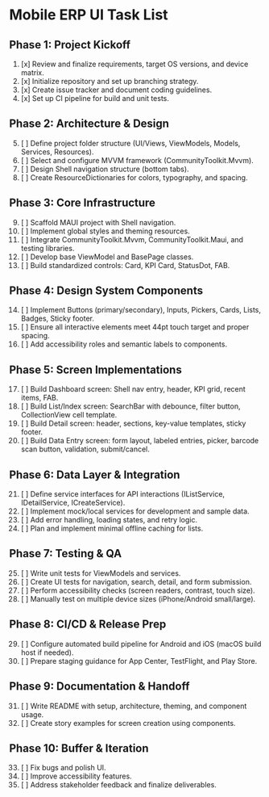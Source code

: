 # Mobile ERP UI Task List

## Phase 1: Project Kickoff
1. [x] Review and finalize requirements, target OS versions, and device matrix.
2. [x] Initialize repository and set up branching strategy.
3. [x] Create issue tracker and document coding guidelines.
4. [x] Set up CI pipeline for build and unit tests.

## Phase 2: Architecture & Design
5. [ ] Define project folder structure (UI/Views, ViewModels, Models, Services, Resources).
6. [ ] Select and configure MVVM framework (CommunityToolkit.Mvvm).
7. [ ] Design Shell navigation structure (bottom tabs).
8. [ ] Create ResourceDictionaries for colors, typography, and spacing.

## Phase 3: Core Infrastructure
9. [ ] Scaffold MAUI project with Shell navigation.
10. [ ] Implement global styles and theming resources.
11. [ ] Integrate CommunityToolkit.Mvvm, CommunityToolkit.Maui, and testing libraries.
12. [ ] Develop base ViewModel and BasePage classes.
13. [ ] Build standardized controls: Card, KPI Card, StatusDot, FAB.

## Phase 4: Design System Components
14. [ ] Implement Buttons (primary/secondary), Inputs, Pickers, Cards, Lists, Badges, Sticky footer.
15. [ ] Ensure all interactive elements meet 44pt touch target and proper spacing.
16. [ ] Add accessibility roles and semantic labels to components.

## Phase 5: Screen Implementations
17. [ ] Build Dashboard screen: Shell nav entry, header, KPI grid, recent items, FAB.
18. [ ] Build List/Index screen: SearchBar with debounce, filter button, CollectionView cell template.
19. [ ] Build Detail screen: header, sections, key-value templates, sticky footer.
20. [ ] Build Data Entry screen: form layout, labeled entries, picker, barcode scan button, validation, submit/cancel.

## Phase 6: Data Layer & Integration
21. [ ] Define service interfaces for API interactions (IListService, IDetailService, ICreateService).
22. [ ] Implement mock/local services for development and sample data.
23. [ ] Add error handling, loading states, and retry logic.
24. [ ] Plan and implement minimal offline caching for lists.

## Phase 7: Testing & QA
25. [ ] Write unit tests for ViewModels and services.
26. [ ] Create UI tests for navigation, search, detail, and form submission.
27. [ ] Perform accessibility checks (screen readers, contrast, touch size).
28. [ ] Manually test on multiple device sizes (iPhone/Android small/large).

## Phase 8: CI/CD & Release Prep
29. [ ] Configure automated build pipeline for Android and iOS (macOS build host if needed).
30. [ ] Prepare staging guidance for App Center, TestFlight, and Play Store.

## Phase 9: Documentation & Handoff
31. [ ] Write README with setup, architecture, theming, and component usage.
32. [ ] Create story examples for screen creation using components.

## Phase 10: Buffer & Iteration
33. [ ] Fix bugs and polish UI.
34. [ ] Improve accessibility features.
35. [ ] Address stakeholder feedback and finalize deliverables.
